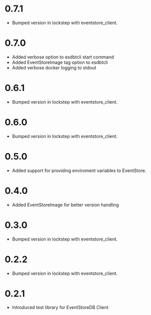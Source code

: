 # 0.7.1
- Bumped version in lockstep with eventstore_client.

# 0.7.0
- Added verbose option to esdbtcli start command
- Added EventStoreImage tag option to esdbtcli
- Added verbose docker logging to stdout

# 0.6.1
- Bumped version in lockstep with eventstore_client.

# 0.6.0
- Bumped version in lockstep with eventstore_client.

# 0.5.0
- Added support for providing enviroment variables to EventStore.

# 0.4.0
- Added EventStoreImage for better version handling

# 0.3.0
- Bumped version in lockstep with eventstore_client.

# 0.2.2
- Bumped version in lockstep with eventstore_client.

# 0.2.1
- Introduced test library for EventStoreDB Client
